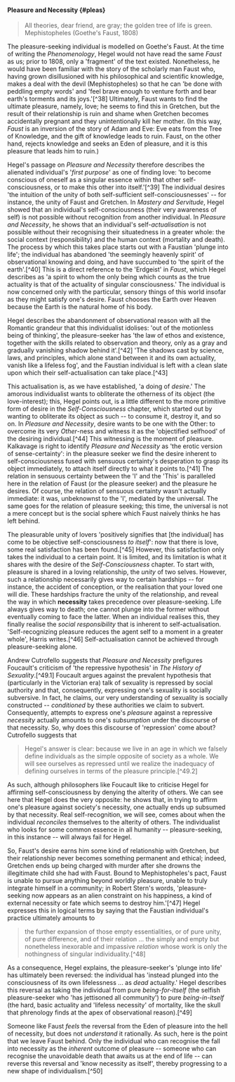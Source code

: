 #### Pleasure and Necessity {#pleas}

<blockquote class="epigraph">All theories, dear friend, are gray; the golden tree of life is green. <footer>Mephistopheles (Goethe's Faust, 1808)</footer></blockquote>

The pleasure-seeking individual is modelled on Goethe's Faust. At the time of
writing the *Phenomenology*, Hegel would not have read the same *Faust* as us;
prior to 1808, only a 'fragment' of the text existed. Nonetheless, he would have
been familiar with the story of the scholarly man Faust who, having grown
disillusioned with his philosophical and scientific knowledge, makes a deal with
the devil (Mephistopheles) so that he can 'be done with peddling empty words'
and 'feel brave enough to venture forth and bear earth's torments and its
joys.'[^38] Ultimately, Faust wants to find the ultimate pleasure, namely, love;
he seems to find this in Gretchen, but the result of their relationship is ruin
and shame when Gretchen becomes accidentally pregnant and they unintentionally
kill her mother. (In this way, *Faust* is an inversion of the story of Adam and
Eve: Eve eats from the Tree of Knowledge, and the gift of knowledge leads to
ruin. Faust, on the other hand, rejects knowledge and seeks an Eden of pleasure,
and it is this pleasure that leads him to ruin.)

Hegel's passage on *Pleasure and Necessity* therefore describes the alienated
individual's '*first purpose*' as one of finding love: 'to become conscious of
oneself as a singular essence within that other self-consciousness, or to make
this other into itself.'[^39] The individual desires 'the intuition of the unity
of both self-sufficient self-consciousnesses' -- for instance, the unity of
Faust and Gretchen. In *Mastery and Servitude*, Hegel showed that an
individual's self-consciousness (their very awareness of self) is not possible
without recognition from another individual. In *Pleasure and Necessity*, he
shows that an individual's self-*actualisation* is not possible without their
recognising their situatedness in a greater whole: the social context
(responsibility) and the human context (mortality and death). The process by
which this takes place starts out with a Faustian 'plunge into life'; the
individual has abandoned 'the seemingly heavenly spirit' of observational
knowing and doing, and have succumbed to 'the spirit of the earth'.[^40] This is
a direct reference to the 'Erdgeist' in *Faust*, which Hegel describes as 'a
spirit to whom the only being which counts as the true actuality is that of the
actuality of singular consciousness.' The individual is now concerned only with
the particular, sensory things of this world insofar as they might satisfy one's
desire. Faust chooses the Earth over Heaven because the Earth is the natural
home of his body.

Hegel describes the abandonment of observational reason with all the Romantic
grandeur that this individualist idolises: 'out of the motionless being of
thinking', the pleasure-seeker has 'the law of ethos and existence, together
with the skills related to observation and theory, only as a gray and gradually
vanishing shadow behind it'.[^42] 'The shadows cast by science, laws, and
principles, which alone stand between it and its own actuality, vanish like a
lifeless fog', and the Faustian individual is left with a clean slate upon which
their self-actualisation can take place.[^43]

This actualisation is, as we have established, 'a doing of *desire*.' The
amorous individualist wants to obliterate the otherness of its object (the
love-interest); this, Hegel points out, is a little different to the more
primitive form of desire in the *Self-Consciousness* chapter, which started out
by wanting to obliterate its object as such -- to consume it, destroy it, and so
on. In *Pleasure and Necessity*, desire wants to be one with the Other: to
overcome its very *Other*-ness and witness it as the 'objectified selfhood' of
the desiring individual.[^44] This witnessing is the moment of pleasure.
Kalkavage is right to identify *Pleasure and Necessity* as 'the erotic version
of sense-certainty': in the pleasure seeker we find the desire inherent to
self-consciousness fused with sensuous certainty's desperation to grasp its
object immediately, to attach itself directly to what it points to.[^41] The
relation in sensuous certainty between the 'I' and the 'This' is paralleled here
in the relation of Faust (or the pleasure seeker) and the pleasure he desires.
Of course, the relation of sensuous certainty wasn't actually immediate: it was,
unbeknownst to the 'I', mediated by the universal. The same goes for the
relation of pleasure seeking; this time, the universal is not a mere concept but
is the social sphere which Faust naively thinks he has left behind.

The pleasurable unity of lovers 'positively signifies that [the individual] has
come to be objective self-consciousness *to itself*': now that there is love,
some real satisfaction has been found.[^45] However, this satisfaction only
takes the individual to a certain point. It is limited, and its limitation is
what it shares with the desire of the *Self-Consciousness* chapter. To start
with, pleasure is shared in a loving relationship, the *unity* of two selves.
However, such a relationship necessarily gives way to certain hardships -- for
instance, the accident of conception, or the realisation that your loved one
will die. These hardships fracture the unity of the relationship, and reveal the
way in which **necessity** takes precedence over pleasure-seeking. Life always
gives way to death; one cannot plunge into the former without eventually coming
to face the latter. When an individual realises this, they finally realise the
*social responsibility* that is inherent to self-actualisation.
'Self-recognizing pleasure reduces the agent self to a moment in a greater
whole', Harris writes.[^46] Self-actualisation cannot be achieved through
pleasure-seeking alone.

Andrew Cutrofello suggests that *Pleasure and Necessity* prefigures Foucault's
criticism of 'the repressive hypothesis' in *The History of Sexuality*.[^49.1]
Foucault argues against the prevalent hypothesis that (particularly in the
Victorian era) talk of sexuality is repressed by social authority and that,
consequently, expressing one's sexuality is socially subversive. In fact, he
claims, our very understanding of sexuality is socially constructed --
*conditioned* by these authorities we claim to subvert. Consequently, attempts
to express one's *pleasure* against a repressive *necessity* actually amounts to
one's *subsumption* under the discourse of that necessity. So, why does this
discourse of 'repression' come about? Cutrofello suggests that

> Hegel's answer is clear: because we live in an age in which we falsely define
> individuals as the simple opposite of society as a whole. We will see
> ourselves as repressed until we realize the inadequacy of defining ourselves
> in terms of the pleasure principle.[^49.2]

As such, although philosophers like Foucault like to criticise Hegel for
affirming self-consciousness by denying the alterity of others. We can see here
that Hegel does the very opposite: he shows that, in trying to affirm one's
pleasure against society's necessity, one actually ends up subsumed by that
necessity. Real self-recognition, we will see, comes about when the individual
*reconciles* themselves to the alterity of others. The individualist who looks
for some common essence in all humanity -- pleasure-seeking, in this instance --
will always fail for Hegel.

So, Faust's desire earns him some kind of relationship with Gretchen, but their
relationship never becomes something permanent and ethical; indeed, Gretchen
ends up being charged with murder after she drowns the illegitimate child she
had with Faust. Bound to Mephistopheles's pact, Faust is unable to pursue
anything beyond worldly pleasure, unable to truly integrate himself in a
community; in Robert Stern's words, 'pleasure-seeking now appears as an alien
constraint on his happiness, a kind of external necessity or fate which seems to
destroy him.'[^47] Hegel expresses this in logical terms by saying that the
Faustian individual's practice ultimately amounts to

> the further expansion of those empty essentialities, or of pure unity, of pure
> difference, and of their relation ... the simply and empty but nonetheless
> inexorable and impassive *relation* whose work is only the nothingness of
> singular individuality.[^48]

As a consequence, Hegel explains, the pleasure-seeker's 'plunge into life' has
ultimately been reversed: the individual has 'instead plunged into the
consciousness of its own lifelessness ... as *dead* actuality.' Hegel describes
this reversal as taking the individual from pure *being-for-itself* (the selfish
pleasure-seeker who 'has jettisoned all community') to pure *being-in-itself*
(the hard, basic actuality and 'lifeless necessity' of mortality, like the skull
that phrenology finds at the apex of observational reason).[^49]

Someone like Faust *feels* the reversal from the Eden of pleasure into the hell
of necessity, but does not *understand* it rationally. As such, here is the
point that we leave Faust behind. Only the individual who can recognise the fall
into necessity as the *inherent* outcome of pleasure -- someone who can
recognise the unavoidable death that awaits us at the end of life -- can reverse
this reversal and 'know necessity as itself', thereby progressing to a new shape
of individualism.[^50]

